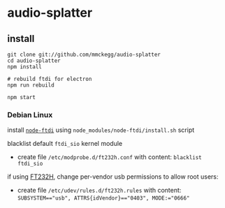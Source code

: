# audio-splatter

## install

```shell
git clone git://github.com/mmckegg/audio-splatter
cd audio-splatter
npm install

# rebuild ftdi for electron
npm run rebuild

npm start
```

### Debian Linux

install [`node-ftdi`](https://github.com/mmckegg/node-ftdi) using `node_modules/node-ftdi/install.sh` script

blacklist default `ftdi_sio` kernel module

- create file `/etc/modprobe.d/ft232h.conf` with content: `blacklist ftdi_sio`

if using [FT232H](https://www.adafruit.com/product/2264), change per-vendor usb permissions to allow root users:

- create file `/etc/udev/rules.d/ft232h.rules` with content: `SUBSYSTEM=="usb", ATTRS{idVendor}=="0403", MODE:="0666"`
